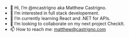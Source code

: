 - 👋 Hi, I’m @mcastrigno aka Matthew Castrigno.  
- 👀 I’m interested in full stack developement.
- 🌱 I’m currently learning React and .NET for APIs.
- 💞️ I’m looking to collaborate on my next project CheckIt.
- 📫 How to reach me: matthew@castrigno.com

<!---
mcastrigno/mcastrigno is a ✨ special ✨ repository because its `README.md` (this file) appears on your GitHub profile.
You can click the Preview link to take a look at your changes.
--->
